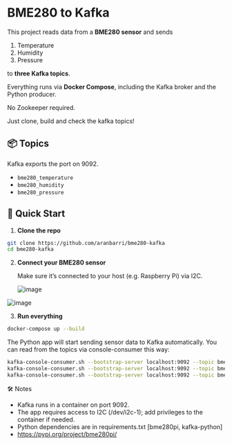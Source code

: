 # BME280 to Kafka

This project reads data from a **BME280 sensor** and sends
1. Temperature
2. Humidity
3. Pressure
   
to **three Kafka topics**. 

Everything runs via **Docker Compose**, including the Kafka broker and the Python producer.

No Zookeeper required. 

Just clone, build and check the kafka topics!

## 📦 Topics

Kafka exports the port on 9092.

- `bme280_temperature`
- `bme280_humidity`
- `bme280_pressure`

## 🚀 Quick Start

1. **Clone the repo**

```bash
git clone https://github.com/aranbarri/bme280-kafka
cd bme280-kafka
```

2. **Connect your BME280 sensor**
   
    Make sure it’s connected to your host (e.g. Raspberry Pi) via I2C.

   ![image](https://github.com/user-attachments/assets/0e89b781-31d8-451b-9ad4-a3ed38d7075a)

![image](https://github.com/user-attachments/assets/8170dfd1-4143-4864-8c0b-b361f06049c8)


3. **Run everything**
```bash
docker-compose up --build
```
The Python app will start sending sensor data to Kafka automatically.
You can read from the topics via console-consumer this way:
```bash
kafka-console-consumer.sh --bootstrap-server localhost:9092 --topic bme280_humidity --from-beginning
kafka-console-consumer.sh --bootstrap-server localhost:9092 --topic bme280_temperature --from-beginning
kafka-console-consumer.sh --bootstrap-server localhost:9092 --topic bme280_pressure --from-beginning

````

🛠️ Notes

- Kafka runs in a container on port 9092.
- The app requires access to I2C (/dev/i2c-1); add privileges to the container if needed.
- Python dependencies are in requirements.txt [bme280pi, kafka-python]
- https://pypi.org/project/bme280pi/
